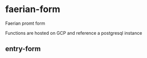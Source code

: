 # faerian-form

Faerian promt form

Functions are hosted on GCP and reference a postgresql instance

## entry-form

